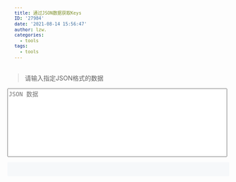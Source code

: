 ```yaml
---
title: 通过JSON数据获取Keys
ID: '27984'
date: '2021-08-14 15:56:47'
author: lzw.
categories:
  - tools
tags:
  - tools
---
```


> 请输入指定JSON格式的数据  

<div>
  <textarea ref="textarea" cols="30" rows="10" placeholder="JSON 数据"></textarea>
  <pre><code ref="preCode"></code></pre>
</div>

<script>
  import { ref,onMounted} from 'vue'
  export default {
    setup() {
      const textarea = ref(null)
      const preCode = ref(null)

      // 需要在生命周期获取
      onMounted(()=>{
        function isJson(str) {
          try {
            const json = JSON.parse(str)
            if (typeof json === 'object' && json) {
              return true
            }
            return false
          } catch (e) {
            console.error('不是json格式的数据')
            return false
          }
        }  

        // 当界面挂载出来后就会自动执行
        textarea.value.addEventListener('change', function () {
          let data = textarea.value.value

          if (!isJson(data)) return
          data = JSON.parse(data).data


          //标题
          const formTitle = data.title
          const formSet = data.form[0].set

          console.log(formTitle, formSet)

          let formSetCode = `// ${formTitle}\n`
          formSetCode += `const FORM_KEY = '${formSet[0].entityName}__' \n`
          formSetCode += 'const formKyes = {\n'
          for (let i = 0; i < formSet.length; i++) {
            if (formSet[i].alias) formSetCode += `   ${formSet[i].alias}:` + ' `${FORM_KEY}' + `${formSet[i].alias}\` , //${formSet[i].title}\n`
          }
          formSetCode += '} \n'

          let tableSetCode = ''

          for (let i = 0; i < formSet.length; i++) {
            if (formSet[i].typeSet.head) {
              let tableTitle = formSet[i].typeSet.head[0].title
              let tableSet = formSet[i].typeSet.head[0].set

              console.log(tableTitle, tableSet)

              tableSetCode += `// ${tableTitle} \n`
              tableSetCode += `const tFORM_KEY_${tableSet[0].alias} = '${tableSet[0].entityName}__' \n`
              tableSetCode += `const tFormKyes_${tableSet[0].alias} = { \n`
              for (let i = 0; i < tableSet.length - 1; i++) {
                if (tableSet[i].alias) tableSetCode += `   ${tableSet[i].alias}:` + ' `${tFORM_KEY_' + `${tableSet[0].alias}` + '}' + `${tableSet[i].alias}\` , //${tableSet[i].title} \n`
              }
              tableSetCode += '} \n'
            }
          }

          preCode.value.innerHTML = formSetCode + tableSetCode
        })
      })
      return {
        textarea,
        preCode
      }
    }
  }
</script>

<style lang="scss" scoped>
textarea {
  width: 99%;
  max-height: 300px;
  resize: none;
}

pre {
  font-family: SFMono-Regular, Consolas, Liberation Mono, Menlo, monospace;
  padding: 16px;
  overflow: auto;
  font-size: 85%;
  line-height: 1.45;
  background-color: #f6f8fa;
  border-radius: 3px;
  white-space: pre-wrap;

  code {
    color: #333;
  }
}
</style>
